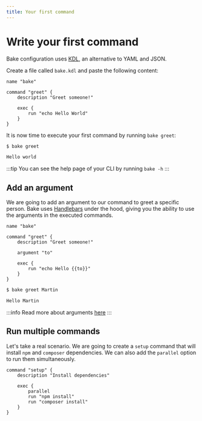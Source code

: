 ```yaml
---
title: Your first command
---
```



# Write your first command 

Bake configuration uses [KDL](https://github.com/kdl-org/kdl), an alternative to YAML and JSON.

Create a file called `bake.kdl` and paste the following content:

```kdl
name "bake"

command "greet" {
    description "Greet someone!"

    exec {
        run "echo Hello World"
    }
}
```

It is now time to execute your first command by running `bake greet`:

```bash
$ bake greet

Hello world
```

:::tip
You can see the help page of your CLI by running `bake -h`
:::


## Add an argument

We are going to add an argument to our command to greet a specific person.
Bake uses [Handlebars](https://handlebarsjs.com/) under the hood, giving you the ability to use the arguments in the executed commands.

```kdl title="bake.dkl"
name "bake"

command "greet" {
    description "Greet someone!"

    argument "to"

    exec {
        run "echo Hello {{to}}"
    }
}
```

```txt
$ bake greet Martin

Hello Martin
```

:::info
Read more about arguments [here](#)
:::

## Run multiple commands

Let's take a real scenario. We are going to create a `setup` command that will install `npm` and `composer` dependencies.
We can also add the `parallel` option to run them simultaneously.

```kdl
command "setup" {
    description "Install dependencies"

    exec {
        parallel
        run "npm install"
        run "composer install"
    }
}
```
